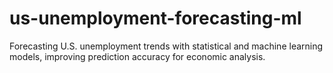 # us-unemployment-forecasting-ml
Forecasting U.S. unemployment trends with statistical and machine learning models, improving prediction accuracy for economic analysis.
